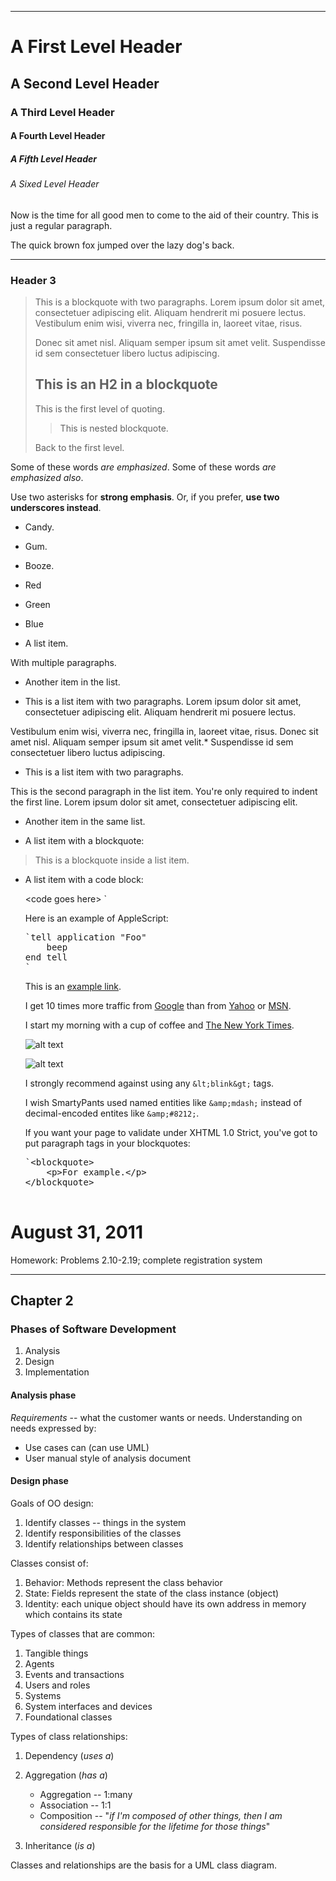 
* * *

# A First Level Header

## A Second Level Header

### A Third Level Header

#### A Fourth Level Header

##### A Fifth Level Header

###### A Sixed Level Header

Now is the time for all good men to come to
the aid of their country. This is just a
regular paragraph.

The quick brown fox jumped over the lazy
dog's back.

* * *

### Header 3

> This is a blockquote with two paragraphs. Lorem ipsum dolor sit amet,
> consectetuer adipiscing elit. Aliquam hendrerit mi posuere lectus.
> Vestibulum enim wisi, viverra nec, fringilla in, laoreet vitae, risus.
> 
> Donec sit amet nisl. Aliquam semper ipsum sit amet velit. Suspendisse
> id sem consectetuer libero luctus adipiscing.
> 
> ## This is an H2 in a blockquote
> 
> This is the first level of quoting.
> 
> > This is nested blockquote.
> 
> Back to the first level.

Some of these words _are emphasized_.
Some of these words _are emphasized also_.

Use two asterisks for **strong emphasis**.
Or, if you prefer, **use two underscores instead**.

*   Candy.
*   Gum.
*   Booze.
*   Red
*   Green
*   Blue

*   A list item.

With multiple paragraphs.

*   Another item in the list.

*   This is a list item with two paragraphs. Lorem ipsum dolor
sit amet, consectetuer adipiscing elit. Aliquam hendrerit
mi posuere lectus.

Vestibulum enim wisi, viverra nec, fringilla in, laoreet
vitae, risus. Donec sit amet nisl. Aliquam semper ipsum
sit amet velit.*   Suspendisse id sem consectetuer libero luctus adipiscing.

*   This is a list item with two paragraphs.

This is the second paragraph in the list item. You're
only required to indent the first line. Lorem ipsum dolor
sit amet, consectetuer adipiscing elit.

*   Another item in the same list.

*   A list item with a blockquote:

> This is a blockquote
> inside a list item.
*   A list item with a code block:

    &lt;code goes here&gt;
    `</pre>

    Here is an example of AppleScript:

    <pre>`tell application "Foo"
        beep
    end tell
    `</pre>

    This is an [example link](http://example.com/).

    I get 10 times more traffic from [Google](http://google.com/ "Google") than from
    [Yahoo](http://search.yahoo.com/ "Yahoo Search") or [MSN](http://search.msn.com/ "MSN Search").

    I start my morning with a cup of coffee and
    [The New York Times](http://www.nytimes.com/).

    ![alt text](image.jpg "Title")

    ![alt text](image2.jpg "Title")

    I strongly recommend against using any `&lt;blink&gt;` tags.

    I wish SmartyPants used named entities like `&amp;mdash;`
    instead of decimal-encoded entites like `&amp;#8212;`.

    If you want your page to validate under XHTML 1.0 Strict,
    you've got to put paragraph tags in your blockquotes:

    <pre>`&lt;blockquote&gt;
        &lt;p&gt;For example.&lt;/p&gt;
    &lt;/blockquote&gt;

# August 31, 2011

Homework: Problems 2.10-2.19; complete registration system

* * *

## Chapter 2

### Phases of Software Development

1.  Analysis
2.  Design
3.  Implementation

#### Analysis phase

_Requirements_ -- what the customer wants or needs.  Understanding on needs expressed by:

*   Use cases can (can use UML)
*   User manual style of analysis document

#### Design phase

Goals of OO design:

1.  Identify classes -- things in the system
2.  Identify responsibilities of the classes
3.  Identify relationships between classes

Classes consist of:

1.  Behavior: Methods represent the class behavior
2.  State: Fields represent the state of the class instance (object)
3.  Identity:  each unique object should have its own address in memory
which contains its state

Types of classes that are common:

1.  Tangible things
2.  Agents
3.  Events and transactions
4.  Users and roles
5.  Systems
6.  System interfaces and devices
7.  Foundational classes

Types of class relationships:

1.  Dependency (_uses a_)
2.  Aggregation (_has a_)

    *   Aggregation -- 1:many
    *   Association -- 1:1
    *   Composition -- "_if I'm composed of other things, then I am considered
responsible for the lifetime for those things_"
3.  Inheritance (_is a_)

Classes and relationships are the basis for a UML class diagram.
